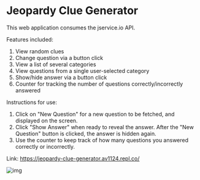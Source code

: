# Jeopardy Clue Generator

This web application consumes the jservice.io API. 

Features included:

1. View random clues
2. Change question via a button click
3. View a list of several categories
4. View questions from a single user-selected category
5. Show/hide answer via a button click
6. Counter for tracking the number of questions correctly/incorrectly answered

Instructions for use:

1. Click on "New Question" for a new question to be fetched, and displayed on the screen.
2. Click "Show Answer" when ready to reveal the answer. After the "New Question" button is clicked, the answer is hidden again.
3. Use the counter to keep track of how many questions you answered correctly or incorrectly.

Link: https://jeopardy-clue-generator.av1124.repl.co/

![img](https://user-images.githubusercontent.com/72053963/179375744-c777b285-0d4c-4bc0-a585-ec87c9f2027d.png)
